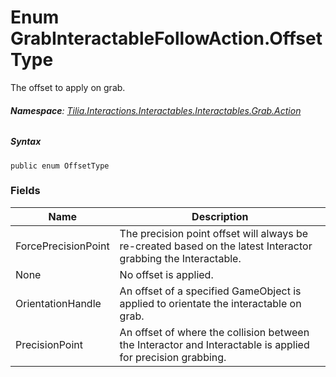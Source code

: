 # Enum GrabInteractableFollowAction.OffsetType

The offset to apply on grab.

###### **Namespace**: [Tilia.Interactions.Interactables.Interactables.Grab.Action]

##### Syntax

```
public enum OffsetType
```

### Fields

| Name | Description |
| --- | --- |
| ForcePrecisionPoint | The precision point offset will always be re-created based on the latest Interactor grabbing the Interactable. |
| None | No offset is applied. |
| OrientationHandle | An offset of a specified GameObject is applied to orientate the interactable on grab. |
| PrecisionPoint | An offset of where the collision between the Interactor and Interactable is applied for precision grabbing. |

[Tilia.Interactions.Interactables.Interactables.Grab.Action]: README.md
